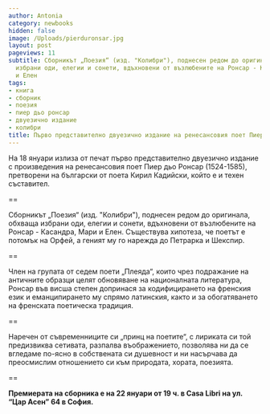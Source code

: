```yaml
---
author: Antonia
category: newbooks
hidden: false
image: /Uploads/pierduronsar.jpg
layout: post
pageviews: 11
subtitle: Сборникът „Поезия“ (изд. "Колибри"), поднесен редом до оригинала, обхваща
  избрани оди, елегии и сонети, вдъхновени от възлюбените на Ронсар - Касандра, Мари
  и Елен
tags:
- книга
- сборник
- поезия
- пиер дьо ронсар
- двуезично издание
- колибри
title: Първо представително двуезично издание на ренесансовия поет Пиер дьо Ронсар
---
```


На 18 януари излиза от печат първо представително двуезично издание с произведения на ренесансовия поет Пиер дьо Ронсар (1524-1585), претворени на български от поета Кирил Кадийски, който е и техен съставител. 

\==

Сборникът „Поезия“ (изд. "Колибри"), поднесен редом до оригинала, обхваща избрани оди, елегии и сонети, вдъхновени от възлюбените на Ронсар - Касандра, Мари и Елен. Съществува хипотеза, че поетът е потомък на Орфей, а геният му го нарежда до Петрарка и Шекспир. 

\==

Член на групата от седем поети „Плеяда“, които чрез подражание на античните образци целят обновяване на националната литература, Ронсар във висша степен допринася за кодифицирането на френския език и еманципирането му спрямо латинския, както и за обогатяването на френската поетическа традиция. 

\==

Наречен от съвременниците си „принц на поетите“, с лириката си той предизвиква сетивата, разпалва въображението, позволява ни да се вгледаме по-ясно в собствената си душевност и ни насърчава да преосмислим отношението си към природата, хората, поезията.

\==

**Премиерата на сборника е на 22 януари от 19 ч. в Casa Libri на ул. “Цар Асен” 64 в София.**